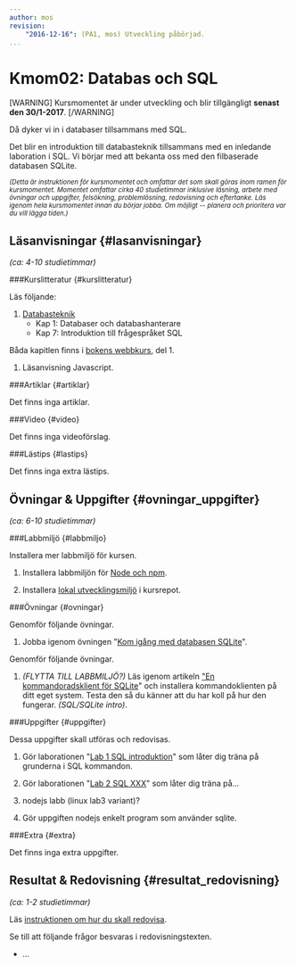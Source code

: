 ```yaml
---
author: mos
revision:
    "2016-12-16": (PA1, mos) Utveckling påbörjad.
...
```

Kmom02: Databas och SQL
==================================

[WARNING]
Kursmomentet är under utveckling och blir tillgängligt **senast den 30/1-2017**.
[/WARNING]

Då dyker vi in i databaser tillsammans med SQL.

Det blir en introduktion till databasteknik tillsammans med en inledande laboration i SQL. Vi börjar med att bekanta oss med den filbaserade databasen SQLite.


<!--more-->
<!--
[FIGURE src=/image/snapht15/linux-what-now.png?w=w2 caption="Okey, terminalen, och nu då?"]
-->

<small>*(Detta är instruktionen för kursmomentet och omfattar det som skall göras inom ramen för kursmomentet. Momentet omfattar cirka 40 studietimmar inklusive läsning, arbete med övningar och uppgifter, felsökning, problemlösning, redovisning och eftertanke. Läs igenom hela kursmomentet innan du börjar jobba. Om möjligt -- planera och prioritera var du vill lägga tiden.)*</small>



Läsanvisningar  {#lasanvisningar}
---------------------------------

*(ca: 4-10 studietimmar)*


###Kurslitteratur  {#kurslitteratur}

Läs följande:

1. [Databasteknik](kunskap/boken-databasteknik)
    * Kap 1: Databaser och databashanterare
    * Kap 7: Introduktion till frågespråket SQL

Båda kapitlen finns i [bokens webbkurs](http://www.databasteknik.se/webbkursen/), del 1.


1. Läsanvisning Javascript.



###Artiklar {#artiklar}

Det finns inga artiklar.



###Video  {#video}

Det finns inga videoförslag.



###Lästips {#lastips}

Det finns inga extra lästips.




Övningar & Uppgifter  {#ovningar_uppgifter}
-------------------------------------------

*(ca: 6-10 studietimmar)*


###Labbmiljö {#labbmiljo}

Installera mer labbmiljö för kursen.

1. Installera labbmiljön för [Node och npm](labbmiljo/node-och-npm).

1. Installera [lokal utvecklingsmiljö](labbmiljo/lokal-utvecklingsmiljo) i kursrepot.



###Övningar {#ovningar}

Genomför följande övningar.

1. Jobba igenom övningen "[Kom igång med databasen SQLite](kunskap/kom-igang-med-databasen-sqlite)". 


Genomför följande övningar.

1. *(FLYTTA TILL LABBMILJÖ?)* Läs igenom artikeln ["En kommandoradsklient för SQLite](kunskap/en-kommandoradsklient-for-sqlite)" och installera kommandoklienten på ditt eget system. Testa den så du känner att du har koll på hur den fungerar. *(SQL/SQLite intro)*.



###Uppgifter {#uppgifter}

Dessa uppgifter skall utföras och redovisas.

1. Gör laborationen "[Lab 1 SQL introduktion](uppgift/lab-1-sql-introduktion)" som låter dig träna på grunderna i SQL kommandon.

1. Gör laborationen "[Lab 2 SQL XXX](uppgift/lab-2-sql-XXX)" som låter dig träna på...

1. nodejs labb (linux lab3 variant)?

1. Gör uppgiften nodejs enkelt program som använder sqlite.




###Extra {#extra}

Det finns inga extra uppgifter.



Resultat & Redovisning  {#resultat_redovisning}
-----------------------------------------------

*(ca: 1-2 studietimmar)*

Läs [instruktionen om hur du skall redovisa](kurser/dbjs/redovisa).

Se till att följande frågor besvaras i redovisningstexten.

* ...
